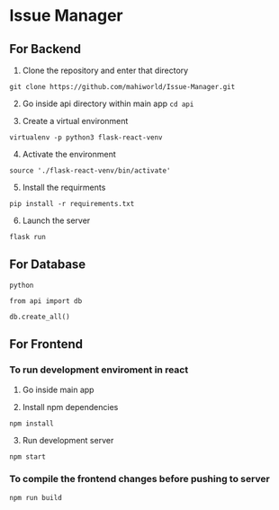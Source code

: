 # Issue Manager

## For Backend

1. Clone the repository and enter that directory

`git clone https://github.com/mahiworld/Issue-Manager.git`

2. Go inside api directory within main app
`cd api`

3. Create a virtual environment 

`virtualenv -p python3 flask-react-venv`

4. Activate the environment

`source './flask-react-venv/bin/activate'`

5. Install the requirments

`pip install -r requirements.txt`

6. Launch the server

`flask run`


## For Database
`python`

`from api import db`

`db.create_all()`

## For Frontend

### To run development enviroment in react

1. Go inside main app


2. Install npm dependencies

`npm install`

3. Run development server

`npm start`
 

### To compile the frontend changes before pushing to server

`npm run build`


<!-- ### For Setting up the DevServer Proxy in Practice
1. Added a proxy field to package.json file

`"proxy": "http://localhost:3000"`

2.   

`"start-flask-api": "cd api && flask-react-venv/bin/flask run"`

The DevServer Proxy will take care of the absolute paths in the development environment. -->
